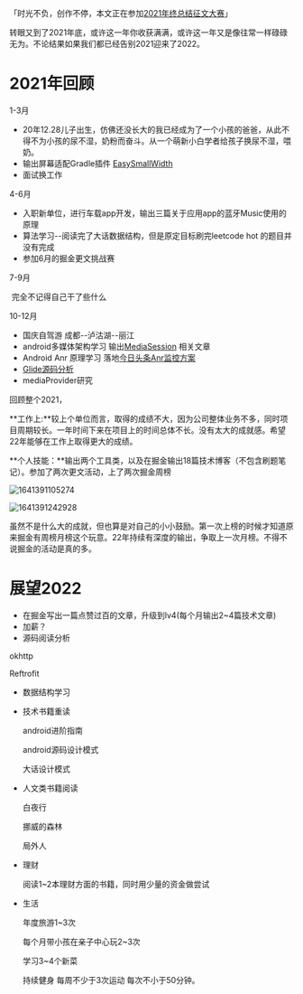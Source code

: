「时光不负，创作不停，本文正在参加[2021年终总结征文大赛](https://juejin.cn/post/7034786723137585188/)」

转眼又到了2021年底，或许这一年你收获满满，或许这一年又是像往常一样碌碌无为。不论结果如果我们都已经告别2021迎来了2022。



# 2021年回顾

1-3月

- 20年12.28儿子出生，仿佛还没长大的我已经成为了一个小孩的爸爸，从此不得不为小孩的尿不湿，奶粉而奋斗。从一个萌新小白学者给孩子换尿不湿，喂奶。
- 输出屏幕适配Gradle插件  [EasySmallWidth](https://juejin.cn/post/6921707764234502151)
- 面试换工作

4-6月

- 入职新单位，进行车载app开发，输出三篇关于应用app的蓝牙Music使用的原理
- 算法学习--阅读完了大话数据结构，但是原定目标刷完leetcode  hot  的题目并没有完成
- 参加6月的掘金更文挑战赛

7-9月

​	完全不记得自己干了些什么

10-12月

- 国庆自驾游  成都--泸沽湖--丽江  
- android多媒体架构学习  输出[MediaSession](https://juejin.cn/post/7033304700754034702) 相关文章
- Android Anr 原理学习  落地[今日头条Anr监控方案](https://juejin.cn/post/7033656435145883678)
- [Glide源码分析](https://juejin.cn/post/7041576553175580709)  
- mediaProvider研究



回顾整个2021，

**工作上:**较上个单位而言，取得的成绩不大，因为公司整体业务不多，同时项目周期较长。一年时间下来在项目上的时间总体不长。没有太大的成就感。希望22年能够在工作上取得更大的成绩。

**个人技能：**输出两个工具类，以及在掘金输出18篇技术博客（不包含刷题笔记）。参加了两次更文活动，上了两次掘金周榜

![1641391105274](D:\android-Advanced-plan\年终总结\2021\掘金周榜1.png)

![1641391242928](D:\android-Advanced-plan\年终总结\2021\掘金周榜2.png)

虽然不是什么大的成就，但也算是对自己的小小鼓励。第一次上榜的时候才知道原来掘金有周榜月榜这个玩意。22年持续有深度的输出，争取上一次月榜。不得不说掘金的活动是真的多。

# 展望2022

- 在掘金写出一篇点赞过百的文章，升级到lv4(每个月输出2~4篇技术文章)
- 加薪？
- 源码阅读分析

okhttp

Reftrofit

- 数据结构学习

- 技术书籍重读

  android进阶指南		

  android源码设计模式

  大话设计模式

- 人文类书籍阅读

  白夜行

  挪威的森林

  局外人

- 理财

  阅读1~2本理财方面的书籍，同时用少量的资金做尝试

- 生活

  年度旅游1~3次

  每个月带小孩在亲子中心玩2~3次

  学习3~4个新菜

  持续健身 每周不少于3次运动 每次不小于50分钟。




